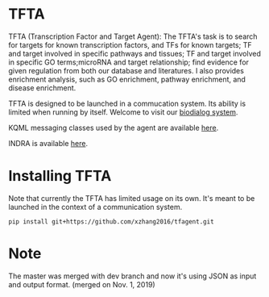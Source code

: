 # TFTA
TFTA (Transcription Factor and Target Agent): The TFTA's task is to search for targets for known transcription factors, and TFs for known targets; TF and target involved in specific pathways and tissues; TF and target involved in specific GO terms;microRNA and target relationship; find evidence for given regulation from both our database and literatures. I also provides enrichment analysis, such as GO enrichment, pathway enrichment, and disease enrichment.

TFTA is designed to be launched in a commucation system. Its ability is limited when running by itself. Welcome to visit our [biodialog system](http://54.84.114.146/).

KQML messaging classes used by the agent are available [here](https://github.com/bgyori/pykqml).

INDRA is available [here](https://github.com/sorgerlab/indra).

# Installing TFTA
Note that currently the TFTA has limited usage on its own. It's
meant to be launched in the context of a communication system. 

`pip install git+https://github.com/xzhang2016/tfagent.git`

# Note
The master was merged with dev branch and now it's using JSON as input and output format. (merged on Nov. 1, 2019)
